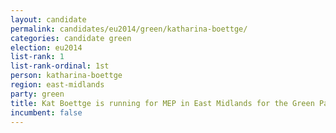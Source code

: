 ```yaml
---
layout: candidate
permalink: candidates/eu2014/green/katharina-boettge/
categories: candidate green
election: eu2014
list-rank: 1
list-rank-ordinal: 1st
person: katharina-boettge
region: east-midlands
party: green
title: Kat Boettge is running for MEP in East Midlands for the Green Party
incumbent: false
---
```

